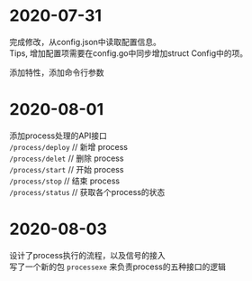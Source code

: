 # 2020-07-31
完成修改，从config.json中读取配置信息。  
Tips, 增加配置项需要在config.go中同步增加struct Config中的项。  

添加特性，添加命令行参数

# 2020-08-01
添加process处理的API接口   
    `/process/deploy` // 新增 process  
    `/process/delet` // 删除 process  
    `/process/start` // 开始 process  
    `/process/stop` // 结束 process  
    `/process/status` // 获取各个process的状态  

# 2020-08-03
设计了process执行的流程，以及信号的接入  
写了一个新的包 `processexe` 来负责process的五种接口的逻辑